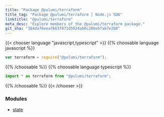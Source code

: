 ```yaml
---
title: "Package @pulumi/terraform"
title_tag: "Package @pulumi/terraform | Node.js SDK"
linktitle: "@pulumi/terraform"
meta_desc: "Explore members of the @pulumi/terraform package."
git_sha: "384da76eeaf663f871d5024ab6c28bebfab7e2b8"
---
```


<!-- WARNING: this page was generated by a tool. Do not edit it by hand. -->
<!-- To change it, please see https://github.com/pulumi/docs/tree/master/tools/tscdocgen. -->

{{< chooser language "javascript,typescript" >}}
{{% choosable language javascript %}}

```javascript
var terraform = require("@pulumi/terraform");
```

{{% /choosable %}}
{{% choosable language typescript %}}

```typescript
import * as terraform from "@pulumi/terraform";
```

{{% /choosable %}}
{{< /chooser >}}


<h3>Modules</h3>
<ul class="api">
    <li><a href="state/"><span class="symbol module"></span>state</a></li>
</ul>








